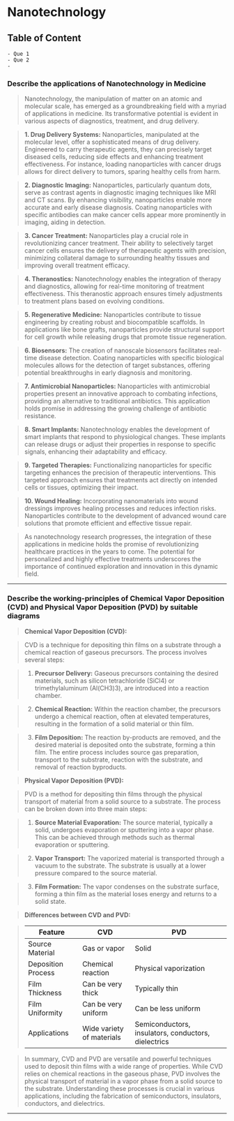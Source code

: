 # Nanotechnology

## Table of Content

    - Que 1
    - Que 2
    -

### Describe the applications of Nanotechnology in Medicine

>Nanotechnology, the manipulation of matter on an atomic and molecular scale, has emerged as a groundbreaking field with a myriad of applications in medicine. Its transformative potential is evident in various aspects of diagnostics, treatment, and drug delivery.

>**1. Drug Delivery Systems:**
   Nanoparticles, manipulated at the molecular level, offer a sophisticated means of drug delivery. Engineered to carry therapeutic agents, they can precisely target diseased cells, reducing side effects and enhancing treatment effectiveness. For instance, loading nanoparticles with cancer drugs allows for direct delivery to tumors, sparing healthy cells from harm.

>**2. Diagnostic Imaging:**
   Nanoparticles, particularly quantum dots, serve as contrast agents in diagnostic imaging techniques like MRI and CT scans. By enhancing visibility, nanoparticles enable more accurate and early disease diagnosis. Coating nanoparticles with specific antibodies can make cancer cells appear more prominently in imaging, aiding in detection.

>**3. Cancer Treatment:**
   Nanoparticles play a crucial role in revolutionizing cancer treatment. Their ability to selectively target cancer cells ensures the delivery of therapeutic agents with precision, minimizing collateral damage to surrounding healthy tissues and improving overall treatment efficacy.

>**4. Theranostics:**
   Nanotechnology enables the integration of therapy and diagnostics, allowing for real-time monitoring of treatment effectiveness. This theranostic approach ensures timely adjustments to treatment plans based on evolving conditions.

>**5. Regenerative Medicine:**
   Nanoparticles contribute to tissue engineering by creating robust and biocompatible scaffolds. In applications like bone grafts, nanoparticles provide structural support for cell growth while releasing drugs that promote tissue regeneration.

>**6. Biosensors:**
   The creation of nanoscale biosensors facilitates real-time disease detection. Coating nanoparticles with specific biological molecules allows for the detection of target substances, offering potential breakthroughs in early diagnosis and monitoring.

>**7. Antimicrobial Nanoparticles:**
   Nanoparticles with antimicrobial properties present an innovative approach to combating infections, providing an alternative to traditional antibiotics. This application holds promise in addressing the growing challenge of antibiotic resistance.

>**8. Smart Implants:**
   Nanotechnology enables the development of smart implants that respond to physiological changes. These implants can release drugs or adjust their properties in response to specific signals, enhancing their adaptability and efficacy.

>**9. Targeted Therapies:**
   Functionalizing nanoparticles for specific targeting enhances the precision of therapeutic interventions. This targeted approach ensures that treatments act directly on intended cells or tissues, optimizing their impact.

>**10. Wound Healing:**
    Incorporating nanomaterials into wound dressings improves healing processes and reduces infection risks. Nanoparticles contribute to the development of advanced wound care solutions that promote efficient and effective tissue repair.

>As nanotechnology research progresses, the integration of these applications in medicine holds the promise of revolutionizing healthcare practices in the years to come. The potential for personalized and highly effective treatments underscores the importance of continued exploration and innovation in this dynamic field.

---

### Describe the working-principles of Chemical Vapor Deposition (CVD) and Physical Vapor Deposition (PVD) by suitable diagrams

>**Chemical Vapor Deposition (CVD):**

>CVD is a technique for depositing thin films on a substrate through a chemical reaction of gaseous precursors. The process involves several steps:

>1. **Precursor Delivery:**
   Gaseous precursors containing the desired materials, such as silicon tetrachloride (SiCl4) or trimethylaluminum (Al(CH3)3), are introduced into a reaction chamber.

>2. **Chemical Reaction:**
   Within the reaction chamber, the precursors undergo a chemical reaction, often at elevated temperatures, resulting in the formation of a solid material or thin film.

>3. **Film Deposition:**
   The reaction by-products are removed, and the desired material is deposited onto the substrate, forming a thin film. The entire process includes source gas preparation, transport to the substrate, reaction with the substrate, and removal of reaction byproducts.

>**Physical Vapor Deposition (PVD):**

>PVD is a method for depositing thin films through the physical transport of material from a solid source to a substrate. The process can be broken down into three main steps:

>1. **Source Material Evaporation:**
   The source material, typically a solid, undergoes evaporation or sputtering into a vapor phase. This can be achieved through methods such as thermal evaporation or sputtering.

>2. **Vapor Transport:**
   The vaporized material is transported through a vacuum to the substrate. The substrate is usually at a lower pressure compared to the source material.

>3. **Film Formation:**
   The vapor condenses on the substrate surface, forming a thin film as the material loses energy and returns to a solid state.

>**Differences between CVD and PVD:**

>| Feature | CVD | PVD |
>|---|---|---|
>| Source Material | Gas or vapor | Solid |
>| Deposition Process | Chemical reaction | Physical vaporization |
>| Film Thickness | Can be very thick | Typically thin |
>| Film Uniformity | Can be very uniform | Can be less uniform |
>| Applications | Wide variety of materials | Semiconductors, insulators, conductors, dielectrics |

>In summary, CVD and PVD are versatile and powerful techniques used to deposit thin films with a wide range of properties. While CVD relies on chemical reactions in the gaseous phase, PVD involves the physical transport of material in a vapor phase from a solid source to the substrate. Understanding these processes is crucial in various applications, including the fabrication of semiconductors, insulators, conductors, and dielectrics.

---
